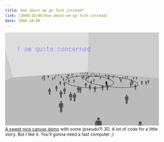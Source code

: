 ```yaml
---
title: How about we go fuck instead?
link: /2008/10/09/how-about-we-go-fuck-instead/
date: 2008-10-09
---
```



![](/uploads/2008/10/picture-6.png) [A sweet nice canvas demo](http://antisocial.demozoo.org/demo.html) with some (pseudo?) 3D. A lot of code for a little story. But I like it. You'll gonna need a fast computer ;)
